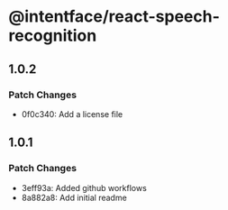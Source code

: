 # @intentface/react-speech-recognition

## 1.0.2

### Patch Changes

- 0f0c340: Add a license file

## 1.0.1

### Patch Changes

- 3eff93a: Added github workflows
- 8a882a8: Add initial readme
